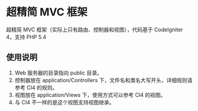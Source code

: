 # 超精简 MVC 框架

超精简 MVC 框架（实际上只有路由、控制器和视图），代码基于 CodeIgniter 4，支持 PHP 5.4

## 使用说明

1. Web 服务器的目录指向 public 目录。
2. 控制器放在 application/Controllers 下，文件名和类名大写开头，详细规则请参考 CI4 的规则。
3. 视图放在 application/Views 下，使用方式可以参考 CI4 的视图。
4. 与 CI4 不一样的是这个视图支持视图继承。
